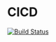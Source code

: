 # CICD
[![Build Status](https://travis-ci.com/shashank-sj/CICD.svg?branch=main)](https://travis-ci.com/shashank-sj/CICD)